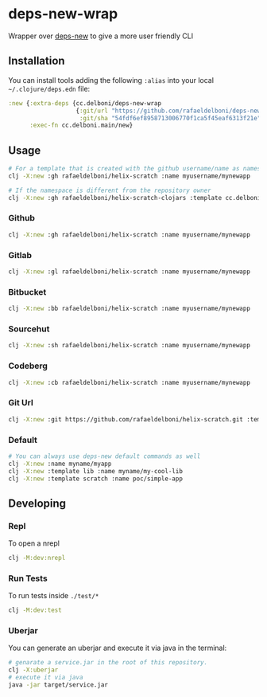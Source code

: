 # deps-new-wrap
Wrapper over [deps-new](https://github.com/seancorfield/deps-new) to give a more user friendly CLI

## Installation
You can install tools adding the following `:alias` into your local `~/.clojure/deps.edn` file:
```clojure
:new {:extra-deps {cc.delboni/deps-new-wrap
                   {:git/url "https://github.com/rafaeldelboni/deps-new-wrap"
                    :git/sha "54fdf6ef8958713006770f1ca5f45eaf6313f21e"}}
      :exec-fn cc.delboni.main/new}
```

## Usage
```bash
# For a template that is created with the github username/name as namespace
clj -X:new :gh rafaeldelboni/helix-scratch :name myusername/mynewapp

# If the namespace is different from the repository owner
clj -X:new :gh rafaeldelboni/helix-scratch-clojars :template cc.delboni/helix-scratch :name myusername/mynewapp
```

### Github
```bash
clj -X:new :gh rafaeldelboni/helix-scratch :name myusername/mynewapp
```
### Gitlab
```bash
clj -X:new :gl rafaeldelboni/helix-scratch :name myusername/mynewapp
```
### Bitbucket
```bash
clj -X:new :bb rafaeldelboni/helix-scratch :name myusername/mynewapp
```
### Sourcehut
```bash
clj -X:new :sh rafaeldelboni/helix-scratch :name myusername/mynewapp
```
### Codeberg
```bash
clj -X:new :cb rafaeldelboni/helix-scratch :name myusername/mynewapp
```
### Git Url
```bash
clj -X:new :git https://github.com/rafaeldelboni/helix-scratch.git :template :rafaeldelboni/helix-scratch :name myusername/mynewapp
```

### Default
```bash
# You can always use deps-new default commands as well
clj -X:new :name myname/myapp
clj -X:new :template lib :name myname/my-cool-lib
clj -X:new :template scratch :name poc/simple-app
```

## Developing

### Repl
To open a nrepl
```bash
clj -M:dev:nrepl
```

### Run Tests
To run tests inside `./test/*`
```bash
clj -M:dev:test
```

### Uberjar
You can generate an uberjar and execute it via java in the terminal:
```bash
# genarate a service.jar in the root of this repository.
clj -X:uberjar
# execute it via java
java -jar target/service.jar
```
